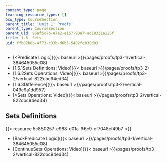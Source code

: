 ```yaml
---
content_type: page
learning_resource_types: []
ocw_type: CourseSection
parent_title: 'Unit 1: Proofs'
parent_type: CourseSection
parent_uid: 95af5c7b-87a2-e157-90a7-ad18331a125f
title: 1.6  Sets
uid: ffb87b8b-4f73-c33b-d6b3-5402fc830d03
---
```


*   [\<Predicate Logic]({{< baseurl >}}/pages/proofs/tp3-1/vertical-384645055c08)
*   [1.6.1Sets Definitions: Video]({{< baseurl >}}/pages/proofs/tp3-2)
*   [1.6.2Sets Operations: Video]({{< baseurl >}}/pages/proofs/tp3-2/vertical-822cbc94ed34)
*   [1.6.3Difference]({{< baseurl >}}/pages/proofs/tp3-2/vertical-049c9a1dd957)
*   [\>Sets Operations: Video]({{< baseurl >}}/pages/proofs/tp3-2/vertical-822cbc94ed34)

Sets Definitions
----------------

{{< resource 5c850257-e988-d01a-96c9-cf7048cf49b7 >}}

*   [BackPredicate Logic]({{< baseurl >}}/pages/proofs/tp3-1/vertical-384645055c08)
*   [ContinueSets Operations: Video]({{< baseurl >}}/pages/proofs/tp3-2/vertical-822cbc94ed34)
